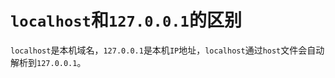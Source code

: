 # `localhost`和`127.0.0.1`的区别

`localhost`是本机域名，`127.0.0.1`是本机`IP`地址，`localhost`通过`host`文件会自动解析到`127.0.0.1`。
